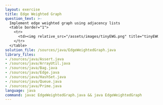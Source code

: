 ```yaml
---
layout: exercise
title: Edge Weighted Graph
question_text: >-
  Implement edge weighted graph using adjacency lists
  <table border="1">
    <tr>
      <td><img relative_src="/assets/images/tinyEWG.png" title="tinyEWG"></td>
    </tr>
  </table>
solution_file: /sources/java/EdgeWeightedGraph.java
library_files:
- /sources/java/Assert.java
- /sources/java/ArrayUtil.java
- /sources/java/Bag.java
- /sources/java/Edge.java
- /sources/java/HashSet.java
- /sources/java/Queue.java
- /sources/java/Prime.java
language: java
command: javac EdgeWeightedGraph.java && java EdgeWeightedGraph
---
```

